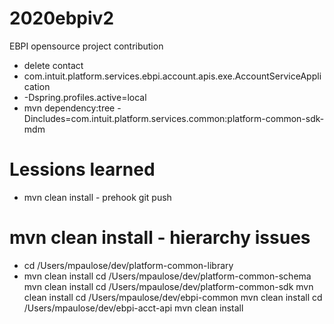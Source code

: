 # 2020ebpiv2
EBPI opensource project contribution 
* delete contact
* com.intuit.platform.services.ebpi.account.apis.exe.AccountServiceApplication
* -Dspring.profiles.active=local
* mvn dependency:tree -Dincludes=com.intuit.platform.services.common:platform-common-sdk-mdm
# Lessions learned
* mvn clean install - prehook git push
# mvn clean install - hierarchy issues 
* cd /Users/mpaulose/dev/platform-common-library
* mvn clean install 
cd /Users/mpaulose/dev/platform-common-schema
mvn clean install
cd /Users/mpaulose/dev/platform-common-sdk
mvn clean install
cd /Users/mpaulose/dev/ebpi-common
mvn clean install
cd /Users/mpaulose/dev/ebpi-acct-api
mvn clean install
